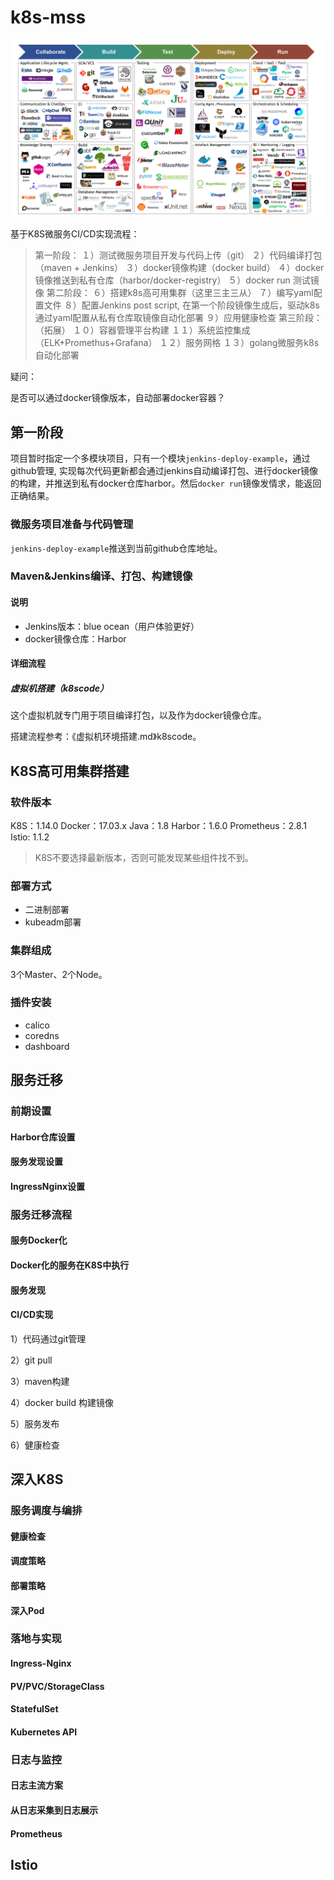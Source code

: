 # k8s-mss

![](img/项目从开发到部署执行的工具.png)

基于K8S微服务CI/CD实现流程：

> 第一阶段：
> １）测试微服务项目开发与代码上传（git）
> ２）代码编译打包（maven + Jenkins）
> ３）docker镜像构建（docker build）
> ４）docker镜像推送到私有仓库（harbor/docker-registry）
> ５）docker run 测试镜像
> 第二阶段：
> ６）搭建k8s高可用集群（这里三主三从）
> ７）编写yaml配置文件
> ８）配置Jenkins post script, 在第一个阶段镜像生成后，驱动k8s通过yaml配置从私有仓库取镜像自动化部署
> ９）应用健康检查
> 第三阶段：（拓展）
> １０）容器管理平台构建
> １１）系统监控集成（ELK+Promethus+Grafana）
> １２）服务网格
> １３）golang微服务k8s自动化部署



疑问：

是否可以通过docker镜像版本，自动部署docker容器？



## 第一阶段

项目暂时指定一个多模块项目，只有一个模块`jenkins-deploy-example`，通过github管理, 实现每次代码更新都会通过jenkins自动编译打包、进行docker镜像的构建，并推送到私有docker仓库harbor。然后`docker run`镜像发情求，能返回正确结果。

### 微服务项目准备与代码管理

`jenkins-deploy-example`推送到当前github仓库地址。

### Maven&Jenkins编译、打包、构建镜像

#### 说明

+ Jenkins版本：blue ocean（用户体验更好）
+ docker镜像仓库：Harbor

#### 详细流程

##### 虚拟机搭建（k8scode）

这个虚拟机就专门用于项目编译打包，以及作为docker镜像仓库。

搭建流程参考：《虚拟机环境搭建.md》k8scode。















## K8S高可用集群搭建

### 软件版本

K8S：1.14.0
Docker：17.03.x
Java：1.8
Harbor：1.6.0
Prometheus：2.8.1
Istio: 1.1.2

> K8S不要选择最新版本，否则可能发现某些组件找不到。

### 部署方式

+ 二进制部署
+ kubeadm部署

### 集群组成

3个Master、2个Node。

### 插件安装

+ calico
+ coredns
+ dashboard

## 服务迁移

### 前期设置

#### Harbor仓库设置

#### 服务发现设置

#### IngressNginx设置

### 服务迁移流程

#### 服务Docker化

#### Docker化的服务在K8S中执行

#### 服务发现

#### CI/CD实现

1）代码通过git管理

2）git pull

3）maven构建

4）docker build 构建镜像

5）服务发布

6）健康检查

## 深入K8S

### 服务调度与编排

#### 健康检查

#### 调度策略

#### 部署策略

#### 深入Pod

### 落地与实现

#### Ingress-Nginx

#### PV/PVC/StorageClass

#### StatefulSet

#### Kubernetes API

### 日志与监控

#### 日志主流方案

#### 从日志采集到日志展示

#### Prometheus

## Istio

